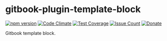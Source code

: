 
# gitbook-plugin-template-block

[![npm version](https://badge.fury.io/js/gitbook-plugin-template-block.svg)](https://github.com/CrazySquirrel/gitbook-plugin-template-block)
[![Code Climate](https://codeclimate.com/github/CrazySquirrel/gitbook-plugin-template-block/badges/gpa.svg)](https://codeclimate.com/github/CrazySquirrel/gitbook-plugin-template-block)
[![Test Coverage](https://codeclimate.com/github/CrazySquirrel/gitbook-plugin-template-block/badges/coverage.svg)](https://codeclimate.com/github/CrazySquirrel/gitbook-plugin-template-block/coverage)
[![Issue Count](https://codeclimate.com/github/CrazySquirrel/gitbook-plugin-template-block/badges/issue_count.svg)](https://codeclimate.com/github/CrazySquirrel/gitbook-plugin-template-block)
[![Donate](https://img.shields.io/badge/donate-%E2%99%A5-red.svg)](http://crazysquirrel.ru/support/)

Gitbook template block.
